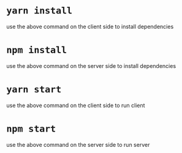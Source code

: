 # `yarn install`

use the above command on the client side to install dependencies

# `npm install`

use the above command on the server side to install dependencies

# `yarn start`

use the above command on the client side to run client

# `npm start`

use the above command on the server side to run server
